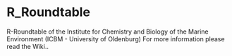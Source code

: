 # R_Roundtable
R-Roundtable of the Institute for Chemistry and Biology of the Marine Environment (ICBM - University of Oldenburg)
For more information please read the Wiki..

